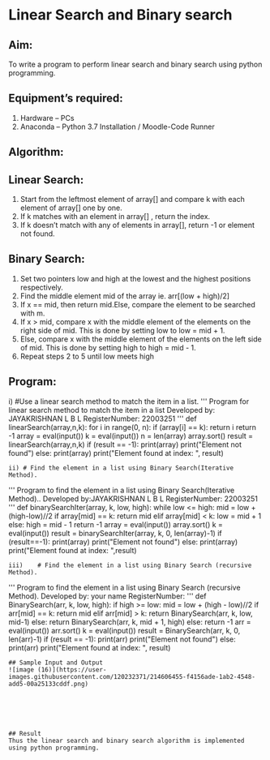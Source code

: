 # Linear Search and Binary search
## Aim:
To write a program to perform linear search and binary search using python programming.
## Equipment’s required:
1.	Hardware – PCs
2.	Anaconda – Python 3.7 Installation / Moodle-Code Runner
## Algorithm:
## Linear Search:
1.	Start from the leftmost element of array[] and compare k with each element of array[] one by one.
2.	If k matches with an element in array[] , return the index.
3.	If k doesn’t match with any of elements in array[], return -1 or element not found.
## Binary Search:
1.	Set two pointers low and high at the lowest and the highest positions respectively.
2.	Find the middle element mid of the array ie. arr[(low + high)/2]
3.	If x == mid, then return mid.Else, compare the element to be searched with m.
4.	If x > mid, compare x with the middle element of the elements on the right side of mid. This is done by setting low to low = mid + 1.
5.	Else, compare x with the middle element of the elements on the left side of mid. This is done by setting high to high = mid - 1.
6.	Repeat steps 2 to 5 until low meets high
## Program:
i)	#Use a linear search method to match the item in a list.
''' 
Program for linear search method to match the item in a list
Developed by: JAYAKRISHNAN L B L
RegisterNumber: 22003251
'''
      def linearSearch(array,n,k):
          for i in range(0, n):
              if (array[i] == k):
                   return i
          return -1
      array = eval(input())
      k = eval(input())
      n = len(array)
      array.sort()
      result = linearSearch(array,n,k)
      if (result == -1):
           print(array)
           print("Element not found")
      else:
           print(array)
           print("Element found at index: ", result)



```
ii)	# Find the element in a list using Binary Search(Iterative Method).
```
''' 
Program to find the element in a list using Binary Search(Iterative Method)..
Developed by:JAYAKRISHNAN L B L
RegisterNumber: 22003251
'''
      def binarySearchIter(array, k, low, high):
          while low <= high:
               mid = low + (high-low)//2
               if array[mid] == k:
                   return mid
               elif array[mid] < k:
                   low = mid + 1
               else:
                   high = mid - 1
          return -1
     array = eval(input())
     array.sort()
     k = eval(input())
     result = binarySearchIter(array, k, 0, len(array)-1)
     if (result==-1):
         print(array)
         print("Element not found")
    else:
         print(array)
         print("Element found at index: ",result)






```
iii)	# Find the element in a list using Binary Search (recursive Method).
```
''' 
Program to find the element in a list using Binary Search (recursive Method).
Developed by: your name
RegisterNumber: 
'''
      def BinarySearch(arr, k, low, high):
          if high >= low:
             mid = low + (high - low)//2
             if arr[mid] == k:
                return mid
             elif arr[mid] > k:
                return BinarySearch(arr, k, low, mid-1)
             else:
                return BinarySearch(arr, k, mid + 1, high)
         else:
              return -1
      arr = eval(input())
      arr.sort()
      k = eval(input())
      result = BinarySearch(arr, k, 0, len(arr)-1)
      if (result == -1):
          print(arr)
          print("Element not found")
      else:
          print(arr)
          print("Element found at index: ", result)




```
## Sample Input and Output
![image (16)](https://user-images.githubusercontent.com/120232371/214606455-f4156ade-1ab2-4548-add5-00a25133cddf.png)






## Result
Thus the linear search and binary search algorithm is implemented using python programming.
